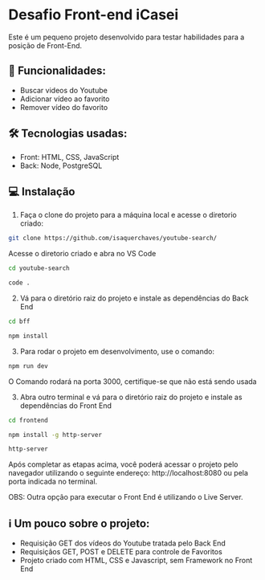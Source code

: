 # Desafio Front-end iCasei

Este é um pequeno projeto desenvolvido para testar habilidades para a posição de Front-End.

## 🚀 Funcionalidades:

- Buscar videos do Youtube
- Adicionar vídeo ao favorito
- Remover vídeo do favorito

## 🛠️ Tecnologias usadas:

- Front: HTML, CSS, JavaScript
- Back: Node, PostgreSQL

## 💻 Instalação
1. Faça o clone do projeto para a máquina local e acesse o diretorio criado:

```bash
git clone https://github.com/isaquerchaves/youtube-search/
```
Acesse o diretorio criado e abra no VS Code
```bash
cd youtube-search
```
```bash
code .
```

2. Vá para o diretório raiz do projeto e instale as dependências do Back End

```bash
cd bff
```
```bash
npm install
```

3. Para rodar o projeto em desenvolvimento, use o comando:

```bash
npm run dev
```
O Comando rodará na porta 3000, certifique-se que não está sendo usada

3. Abra outro terminal e vá para o diretório raiz do projeto e instale as dependências do Front End

```bash
cd frontend
```
```bash
npm install -g http-server
```
```bash
http-server
```

Após completar as etapas acima, você poderá acessar o projeto pelo navegador utilizando o seguinte endereço: http://localhost:8080 ou pela porta indicada no terminal.

OBS: Outra opção para executar o Front End é utilizando o Live Server.

## ℹ️ Um pouco sobre o projeto:

- Requisição GET dos vídeos do Youtube tratada pelo Back End
- Requisiçãos GET, POST e DELETE para controle de Favoritos
- Projeto criado com HTML, CSS e Javascript, sem Framework no Front End


